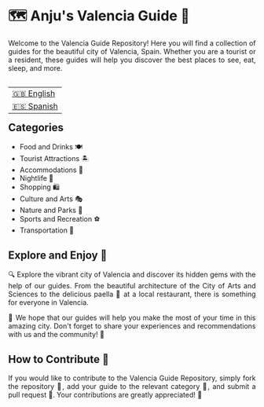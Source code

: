 <h1>🗺️ Anju's Valencia Guide 🥘</h1>
<p align="justify">Welcome to the Valencia Guide Repository! Here you will find a collection of guides for the beautiful city of Valencia, Spain. Whether you are a tourist or a resident, these guides will help you discover the best places to see, eat, sleep, and more.</p>

<table align="right">
 <tr><td><a href="https://github.com/anjutares/Valencia-Guide/tree/main">🇬🇧 English</a></td></tr>
 <tr><td><a href="https://github.com/anjutares/Valencia-Guide/blob/main/README-es.md">🇪🇸 Spanish</a></td></tr>
</table>

<h2>Categories</h2>
<ul>
  <li>Food and Drinks 🍽</li>
  <li>Tourist Attractions 🏝</li>
  <li>Accommodations 🏨</li>
  <li>Nightlife 🌃</li>
  <li>Shopping 🛍</li>
  <li>Culture and Arts 🎭</li>
  <li>Nature and Parks 🌱</li>
  <li>Sports and Recreation ⚽</li>
  <li>Transportation 🚌</li>
</ul>

<h2>Explore and Enjoy 🌇</h2>
<p align="justify">
🔍 Explore the vibrant city of Valencia and discover its hidden gems with the help of our guides. From the beautiful architecture of the City of Arts and Sciences to the delicious paella 🥘 at a local restaurant, there is something for everyone in Valencia.
</p><p align="justify">
🤗 We hope that our guides will help you make the most of your time in this amazing city. Don't forget to share your experiences and recommendations with us and the community! 💬
</p>

<h2>How to Contribute 🤝</h2>
<p align="justify">If you would like to contribute to the Valencia Guide Repository, simply fork the repository 🍴, add your guide to the relevant category 📂, and submit a pull request 🚀. Your contributions are greatly appreciated! 🙏</p>
